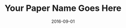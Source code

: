 ---
title: "Your Paper Name Goes Here"
authors:
- Your Full Name
- Author Name
date: "2016-09-01"

publication: "Journal of Machine Learning"

links:
    pdf: https://github.com/hadisinaee/avicenna
    code: https://github.com/hadisinaee/avicenna
---